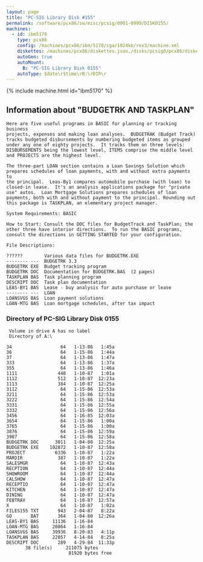 ```yaml
---
layout: page
title: "PC-SIG Library Disk #155"
permalink: /software/pcx86/sw/misc/pcsig/0001-0999/DISK0155/
machines:
  - id: ibm5170
    type: pcx86
    config: /machines/pcx86/ibm/5170/cga/1024kb/rev3/machine.xml
    diskettes: /machines/pcx86/diskettes.json,/disks/pcsig0/pcx86/diskettes.json
    autoGen: true
    autoMount:
      B: "PC-SIG Library Disk 0155"
    autoType: $date\r$time\rB:\rDIR\r
---
```


{% include machine.html id="ibm5170" %}

## Information about "BUDGETRK AND TASKPLAN"

    Here are five useful programs in BASIC for planning or tracking business
    projects, expenses and making loan analyses.  BUDGETRAK (Budget Track)
    tracks budgeted disbursements by numbering budgeted items as grouped
    under any one of eighty projects.  It tracks them on three levels:
    DISBURSEMENTS being the lowest level, ITEMS comprise the middle level
    and PROJECTS are the highest level.
    
    The three-part LOAN section contains a Loan Savings Solution which
    prepares schedules of loan payments, with and without extra payments to
    the principal.  Leas-By1 compares automobile purchase (with loan) to
    closed-in lease.  It's an analysis applications package for "private
    use" autos.  Loan Mortgage Solutions prepares schedules of loan
    payments, both with and without payment to the principal. Rounding out
    this package is TASKPLAN, an elementary project manager.
    
    System Requirements: BASIC
    
    How to Start: Consult the DOC files for BudgetTrack and TaskPlan; the
    other three have interior directions.  To run the BASIC programs,
    consult the directions in GETTING STARTED for your configuration.
    
    File Descriptions:
    
    ??????        Various data files for BUDGETRK.EXE
    -------- ---  BUDGETRK 3.3
    BUDGETRK EXE  Budget tracking program
    BUDGETRK DOC  Documentation for BUDGETRK.BAS  (2 pages)
    TASKPLAN BAS  Task planning program
    DESCRIPT DOC  Task plan documentation
    LEAS-BY1 BAS  Lease - buy analysis for auto purchase or lease
    -------- ---  LOAN
    LOANSVGS BAS  Loan payment solutions
    LOAN-MTG BAS  Loan mortgage schedules, after tax impact

### Directory of PC-SIG Library Disk 0155

     Volume in drive A has no label
     Directory of A:\

    34                  64   1-13-86   1:45a
    36                  64   1-15-86   1:44a
    37                  64   1-13-86   1:47a
    333                 64   1-13-86   1:37a
    355                 64   1-13-86   1:46a
    1111               448   1-10-87   1:01a
    1112               512   1-10-87  12:23a
    1113               384   1-10-87  12:25a
    3112                64   1-15-86  12:53a
    3211                64   1-15-86  12:53a
    3222                64   1-15-86  12:54a
    3331                64   1-15-86  12:55a
    3332                64   1-15-86  12:56a
    3456                64   1-16-85  12:03a
    3654                64   1-15-86   1:00a
    3765                64   1-15-86   1:00a
    3876                64   1-15-86  12:59a
    3987                64   1-15-86  12:58a
    BUDGETRK DOC      3011   1-04-80  12:25a
    BUDGETRK EXE    102872   1-10-87  12:58a
    PROJECT           6336   1-10-87   1:22a
    MARDIR             387   1-10-87   1:22a
    SALESMGR            64   1-10-87  12:43a
    RECPTION            64   1-10-87  12:44a
    SHOWROOM            64   1-10-87  12:44a
    CALSHOW             64   1-10-87  12:47a
    RECEPTIO            64   1-10-87  12:47a
    KITCHEN             64   1-10-87  12:47a
    DINING              64   1-10-87  12:47a
    FEBTRAV             64   1-10-87  12:57a
    X                   64   1-10-87   1:02a
    FILES155 TXT       943   2-04-87   8:22a
    GO       BAT       364   1-04-80  12:26a
    LEAS-BY1 BAS     11136   1-16-84
    LOAN-MTG BAS     20864   1-16-84
    LOANSVGS BAS     39936   8-20-83   4:11p
    TASKPLAN BAS     22057   4-14-84   8:25a
    DESCRIPT DOC       289   4-29-84  11:33p
           38 file(s)     211075 bytes
                           81920 bytes free
